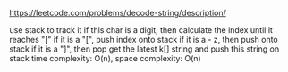 https://leetcode.com/problems/decode-string/description/

use stack to track it
if this char is a digit, then calculate the index until it reaches "["
if it is a "[", push index onto stack
if it is a - z, then push onto stack
if it is a "]", then pop get the latest k[] string and push this string on stack
time complexity: O(n), space complexity: O(n)

